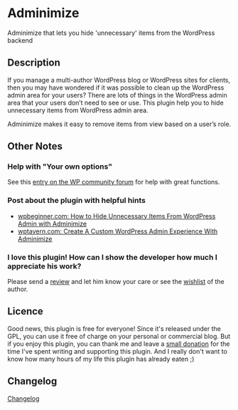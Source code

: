 # Adminimize

Adminimize that lets you hide 'unnecessary' items from the WordPress backend

## Description
If you manage a multi-author WordPress blog or WordPress sites for clients, 
then you may have wondered if it was possible to clean up the WordPress admin area for your users? There are lots of things in the WordPress admin area that your users don’t need to see or use. This plugin help you to hide unnecessary items from WordPress admin area.

Adminimize makes it easy to remove items from view based on a user’s role.

## Other Notes
### Help with "Your own options"
See this [entry on the WP community forum](http://wordpress.org/support/topic/328449 "Plugin: Adminimize Help with Your own options (3 posts)") for help with great functions.

### Post about the plugin with helpful hints
 * [wpbeginner.com: How to Hide Unnecessary Items From WordPress Admin with Adminimize](http://www.wpbeginner.com/plugins/how-to-hide-unnecessary-items-from-wordpress-admin-with-adminimize/)
 * [wptavern.com: Create A Custom WordPress Admin Experience With Adminimize](http://wptavern.com/create-a-custom-wordpress-admin-experience-with-adminimize)

### I love this plugin! How can I show the developer how much I appreciate his work?
Please send a [review](https://wordpress.org/support/view/plugin-reviews/adminimize) and let him know your care or see the [wishlist](http://bueltge.de/wunschliste/ "Wishlist") of the author.

## Licence
Good news, this plugin is free for everyone! Since it's released under the GPL, you can use it free of charge on your personal or commercial blog. But if you enjoy this plugin, you can thank me and leave a [small donation](http://bueltge.de/wunschliste/ "Wishliste and Donate") for the time I've spent writing and supporting this plugin. And I really don't want to know how many hours of my life this plugin has already eaten ;)

## Changelog
[Changelog](CHANGELOG.md)
